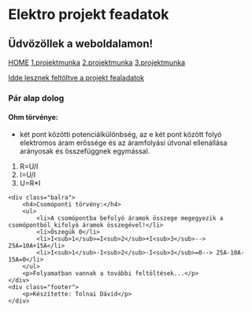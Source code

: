 <!DOCTYPE html>
<html lang="hu">
<head>
    <meta charset="UTF-8">
    <meta name="viewport" content="width=device-width, initial-scale=1.0">
    <title>Projektmunkák</title>
    <link rel="stylesheet" href="elektro.css">

</head>
<body>
    <h1>Elektro projekt feadatok</h1>
    <h2>Üdvözöllek a weboldalamon!</h2>
    <div class="sidebar">
        <nav>
            <a class="active" href="">HOME</a>
            <a href="1.proji.html">1.projektmunka</a>
            <a href="">2.projektmunka</a>
            <a href="">3.projektmunka</a>
        </nav> 
    </div>
    <div>
        <u><p id="szovog">Idde lesznek feltöltve a projekt fealadatok</p></u>
    </div>
    </div>
    <div class="balra">
        <h3>Pár alap dolog</h3>
        <h4>Ohm törvénye:</h4>
        <ul>
            <li>két pont közötti potenciálkülönbség, az e két pont között folyó elektromos áram erőssége és az áramfolyási útvonal ellenállása arányosak és összefüggnek egymással.</li>
        </ul>
        <ol>
            <li>R=U/I</li>
            <li>I=U/I</li>
            <li>U=R*I</li>
        </ol>
    </div>

    <div class="balra">
        <h4>Csomóponti törvény:</h4>
        <ul>
            <li>A csomópontba befolyó áramok összege megegyezik a csomópontból kifolyó áramok összegével!</li>
            <li>Öszegük 0</li>
            <li>I<sub>1</sub>=I<sub>2</sub>+I<sub>3</sub>--> 25A=10A+15A</li>
            <li>I<sub>1</sub>-I<sub>2</sub>-I<sub>3</sub>=0--> 25A-10A-15A=0</li>
        </ul>
        <p>Folyamatban vannak a további feltöltések...</p>
    </div>
    <div class="footer">
        <p>Készítette: Tolnai Dávid</p>
    </div>
</body>
</html>
